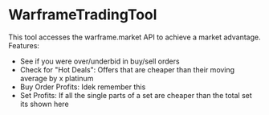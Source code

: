 # WarframeTradingTool
 
This tool accesses the warframe.market API to achieve a market advantage.
Features: 
- See if you were over/underbid in buy/sell orders
- Check for "Hot Deals": Offers that are cheaper than their moving average by x platinum
- Buy Order Profits: Idek remember this
- Set Profits: If all the single parts of a set are cheaper than the total set its shown here